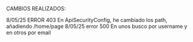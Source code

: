 
CAMBIOS REALIZADOS: 


8/05/25 ERROR 403
    En  ApiSecurityConfig, he cambiado los path, añadiendo /home/page
8/05/25 error 500
En unos busco por username y en otros por email